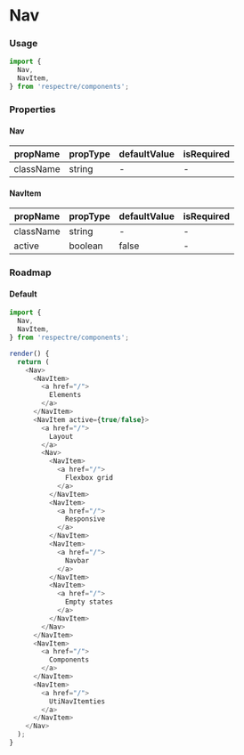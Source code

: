 # Nav

<!-- STORY -->

### Usage

```js
import {
  Nav,
  NavItem,
} from 'respectre/components';
```

### Properties

#### Nav

| propName  | propType | defaultValue | isRequired |
| --------- | -------- | ------------ | ---------- |
| className | string   | -            | -          |

#### NavItem

| propName  | propType | defaultValue | isRequired |
| --------- | -------- | ------------ | ---------- |
| className | string   | -            | -          |
| active    | boolean  | false        | -          |

### Roadmap

#### Default

```js
import {
  Nav,
  NavItem,
} from 'respectre/components';

render() {
  return (
    <Nav>
      <NavItem>
        <a href="/">
          Elements
        </a>
      </NavItem>
      <NavItem active={true/false}>
        <a href="/">
          Layout
        </a>
        <Nav>
          <NavItem>
            <a href="/">
              Flexbox grid
            </a>
          </NavItem>
          <NavItem>
            <a href="/">
              Responsive
            </a>
          </NavItem>
          <NavItem>
            <a href="/">
              Navbar
            </a>
          </NavItem>
          <NavItem>
            <a href="/">
              Empty states
            </a>
          </NavItem>
        </Nav>
      </NavItem>
      <NavItem>
        <a href="/">
          Components
        </a>
      </NavItem>
      <NavItem>
        <a href="/">
          UtiNavItemties
        </a>
      </NavItem>
    </Nav>
  );
}
```
